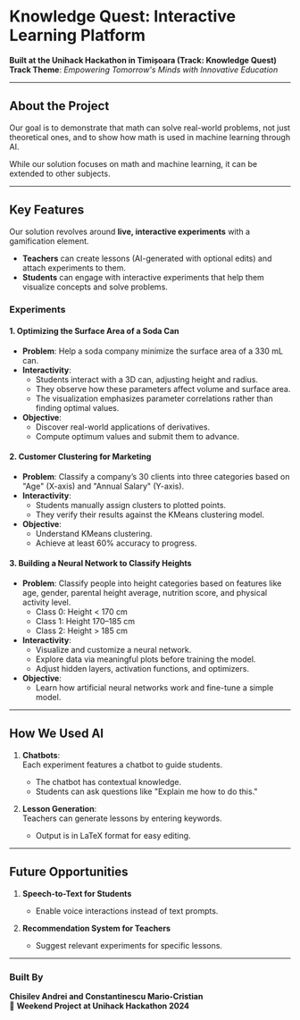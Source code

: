 # Knowledge Quest: Interactive Learning Platform  

**Built at the Unihack Hackathon in Timișoara (Track: Knowledge Quest)**  
**Track Theme**: *Empowering Tomorrow's Minds with Innovative Education*  

---

## About the Project  

Our goal is to demonstrate that math can solve real-world problems, not just theoretical ones, and to show how math is used in machine learning through AI.  

While our solution focuses on math and machine learning, it can be extended to other subjects.  

---

## Key Features  

Our solution revolves around **live, interactive experiments** with a gamification element.  
- **Teachers** can create lessons (AI-generated with optional edits) and attach experiments to them.  
- **Students** can engage with interactive experiments that help them visualize concepts and solve problems.  

### Experiments  

#### 1. **Optimizing the Surface Area of a Soda Can**  
- **Problem**: Help a soda company minimize the surface area of a 330 mL can.  
- **Interactivity**:  
  - Students interact with a 3D can, adjusting height and radius.  
  - They observe how these parameters affect volume and surface area.  
  - The visualization emphasizes parameter correlations rather than finding optimal values.  
- **Objective**:  
  - Discover real-world applications of derivatives.  
  - Compute optimum values and submit them to advance.  

#### 2. **Customer Clustering for Marketing**  
- **Problem**: Classify a company’s 30 clients into three categories based on "Age" (X-axis) and "Annual Salary" (Y-axis).  
- **Interactivity**:  
  - Students manually assign clusters to plotted points.  
  - They verify their results against the KMeans clustering model.  
- **Objective**:  
  - Understand KMeans clustering.  
  - Achieve at least 60% accuracy to progress.  

#### 3. **Building a Neural Network to Classify Heights**  
- **Problem**: Classify people into height categories based on features like age, gender, parental height average, nutrition score, and physical activity level.  
  - Class 0: Height < 170 cm  
  - Class 1: Height 170–185 cm  
  - Class 2: Height > 185 cm  
- **Interactivity**:  
  - Visualize and customize a neural network.  
  - Explore data via meaningful plots before training the model.  
  - Adjust hidden layers, activation functions, and optimizers.  
- **Objective**:  
  - Learn how artificial neural networks work and fine-tune a simple model.  

---

## How We Used AI  

1. **Chatbots**:  
   Each experiment features a chatbot to guide students.  
   - The chatbot has contextual knowledge.  
   - Students can ask questions like "Explain me how to do this."  

2. **Lesson Generation**:  
   Teachers can generate lessons by entering keywords.  
   - Output is in LaTeX format for easy editing.  

---

## Future Opportunities  

1. **Speech-to-Text for Students**  
   - Enable voice interactions instead of text prompts.  

2. **Recommendation System for Teachers**  
   - Suggest relevant experiments for specific lessons.  

---

### Built By  
**Chisilev Andrei and Constantinescu Mario-Cristian**  
📅 **Weekend Project at Unihack Hackathon 2024**  
